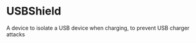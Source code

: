 USBShield
=========

A device to isolate a USB device when charging, to prevent USB charger attacks
